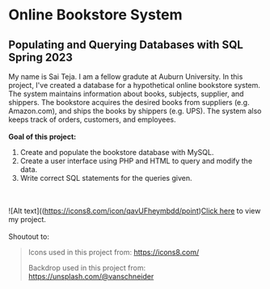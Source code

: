 #                                        Online Bookstore System
##                                        Populating and Querying Databases with SQL Spring 2023

My name is Sai Teja. I am a fellow gradute at Auburn University.
In this project, I've created a database for a hypothetical online bookstore system.
The system maintains information about books, subjects, supplier, and shippers. The
bookstore acquires the desired books from suppliers (e.g. Amazon.com), and ships the
books by shippers (e.g. UPS). The system also keeps track of orders, customers, and
employees.
<br></br>
<strong>Goal of this project:</strong>
1. Create and populate the bookstore database with MySQL.
2. Create a user interface using PHP and HTML to query and modify the data.
3. Write correct SQL statements for the queries given.

  <br></br>
![Alt text]((https://icons8.com/icon/qavUFheymbdd/point)<a href="http://webhome.auburn.edu/~szc0239/">Click here</a> to view my project.
 <br></br>
Shoutout to:
> Icons used in this project from:      https://icons8.com/
>
> Backdrop used in this project from:   https://unsplash.com/@vanschneider
